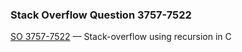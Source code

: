 ### Stack Overflow Question 3757-7522

[SO 3757-7522](https://stackoverflow.com/q/37577522) &mdash;
Stack-overflow using recursion in C
